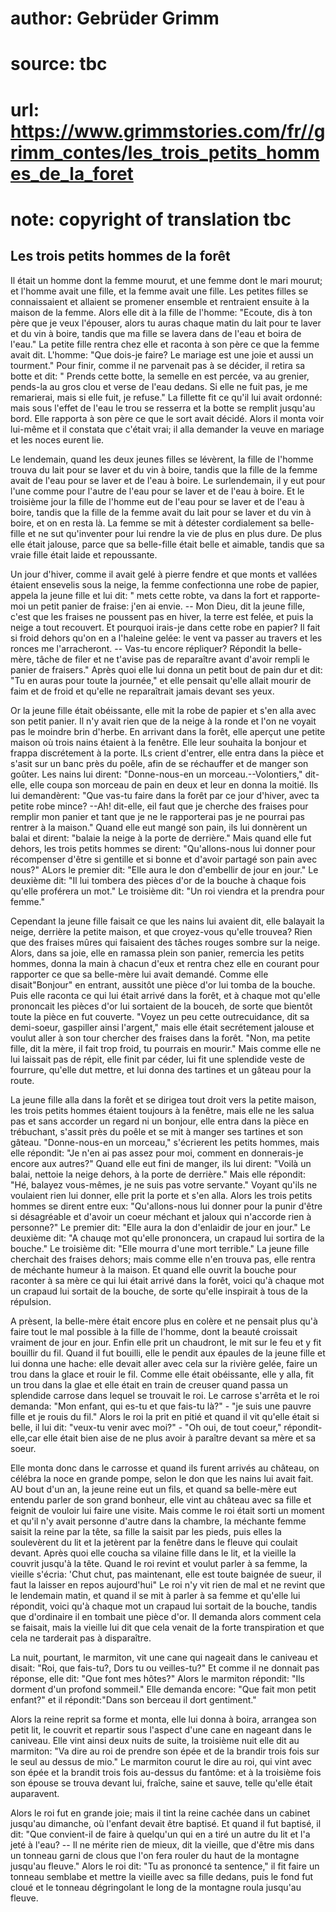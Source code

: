 # author: Gebrüder Grimm
# source: tbc
# url: https://www.grimmstories.com/fr//grimm_contes/les_trois_petits_hommes_de_la_foret
# note: copyright of translation tbc

## Les trois petits hommes de la forêt 

Il était un homme dont la femme mourut, et une femme dont le mari
mourut; et l'homme avait une fille, et la femme avait une fille. Les
petites filles se connaissaient et allaient se promener ensemble et
rentraient ensuite à la maison de la femme. Alors elle dit à la fille de
l'homme: "Ecoute, dis à ton père que je veux l'épouser, alors tu
auras chaque matin du lait pour te laver et du vin à boire, tandis que
ma fille se lavera dans de l'eau et boira de l'eau." La petite fille
rentra chez elle et raconta à son père ce que la femme avait dit.
L'homme: "Que dois-je faire? Le mariage est une joie et aussi un
tourment." Pour finir, comme il ne parvenait pas à se décider, il
retira sa botte et dit: " Prends cette botte, la semelle en est percée,
va au grenier, pends-la au gros clou et verse de l'eau dedans. Si elle
ne fuit pas, je me remarierai, mais si elle fuit, je refuse." La
fillette fit ce qu'il lui avait ordonné: mais sous l'effet de l'eau
le trou se resserra et la botte se remplit jusqu'au bord. Elle rapporta
à son père ce que le sort avait décidé. Alors il monta voir lui-même et
il constata que c'était vrai; il alla demander la veuve en mariage et
les noces eurent lie.

Le lendemain, quand les deux jeunes filles se lévèrent, la fille de
l'homme trouva du lait pour se laver et du vin à boire, tandis que la
fille de la femme avait de l'eau pour se laver et de l'eau à boire. Le
surlendemain, il y eut pour l'une comme pour l'autre de l'eau pour se
laver et de l'eau à boire. Et le troisième jour la fille de l'homme
eut de l'eau pour se laver et de l'eau à boire, tandis que la fille de
la femme avait du lait pour se laver et du vin à boire, et on en resta
là. La femme se mit à détester cordialement sa belle-fille et ne sut
qu'inventer pour lui rendre la vie de plus en plus dure. De plus elle
était jalouse, parce que sa belle-fille était belle et aimable, tandis
que sa vraie fille était laide et repoussante.

Un jour d'hiver, comme il avait gelé à pierre fendre et que monts et
vallées étaient ensevelis sous la neige, la femme confectionna une robe
de papier, appela la jeune fille et lui dit: " mets cette robte, va
dans la fort et rapporte-moi un petit panier de fraise: j'en ai envie.
-- Mon Dieu, dit la jeune fille, c'est que les fraises ne poussent pas
en hiver, la terre est felée, et puis la neige a tout recouvert. Et
pourquoi irais-je dans cette robe en papier? Il fait si froid dehors
qu'on en a l'haleine gelée: le vent va passer au travers et les ronces
me l'arracheront. -- Vas-tu encore répliquer? Répondit la belle-mère,
tâche de filer et ne t'avise pas de reparaître avant d'avoir rempli le
panier de fraisers." Après quoi elle lui donna un petit bout de pain
dur et dit: "Tu en auras pour toute la journée," et elle pensait
qu'elle allait mourir de faim et de froid et qu'elle ne reparaîtrait
jamais devant ses yeux.

Or la jeune fille était obéissante, elle mit la robe de papier et s'en
alla avec son petit panier. Il n'y avait rien que de la neige à la
ronde et l'on ne voyait pas le moindre brin d'herbe. En arrivant dans
la forêt, elle aperçut une petite maison où trois nains étaient à la
fenêtre. Elle leur souhaita la bonjour et frappa discrétement à la
porte. ILs crient d'entrer, elle entra dans la pièce et s'asit sur un
banc près du poêle, afin de se réchauffer et de manger son goûter. Les
nains lui dirent: "Donne-nous-en un morceau.--Volontiers," dit-elle,
elle coupa son morceau de pain en deux et leur en donna la moitié. Ils
lui demandèrent: "Que vas-tu faire dans la forêt par ce jour d'hiver,
avec ta petite robe mince? --Ah! dit-elle, eil faut que je cherche des
fraises pour remplir mon panier et tant que je ne le rapporterai pas je
ne pourrai pas rentrer à la maison." Quand elle eut mangé son pain, ils
lui donnèrent un balai et dirent: "balaie la neige à la porte de
derrière." Mais quand elle fut dehors, les trois petits hommes se
dirent: "Qu'allons-nous lui donner pour récompenser d'être si
gentille et si bonne et d'avoir partagé son pain avec nous?" ALors le
premier dit: "Elle aura le don d'embellir de jour en jour." Le
deuxième dit: "Il lui tombera des pièces d'or de la bouche à chaque
fois qu'elle proférera un mot." Le troisième dit: "Un roi viendra et
la prendra pour femme."

Cependant la jeune fille faisait ce que les nains lui avaient dit, elle
balayait la neige, derrière la petite maison, et que croyez-vous
qu'elle trouvea? Rien que des fraises mûres qui faisaient des tâches
rouges sombre sur la neige. Alors, dans sa joie, elle en ramassa plein
son panier, remercia les petits hommes, donna la main à chacun d'eux et
rentra chez elle en courant pour rapporter ce que sa belle-mère lui
avait demandé. Comme elle disait"Bonjour" en entrant, aussitôt une
pièce d'or lui tomba de la bouche. Puis elle raconta ce qui lui était
arrivé dans la forêt, et à chaque mot qu'elle prononcait les pièces
d'or lui sortaient de la bouceh, de sorte que bientôt toute la pièce en
fut couverte. "Voyez un peu cette outrecuidance, dit sa demi-soeur,
gaspiller ainsi l'argent," mais elle était secrétement jalouse et
voulut aller à son tour chercher des fraises dans la forêt. "Non, ma
petite fille, dit la mère, il fait trop froid, tu pourrais en mourir."
Mais comme elle ne lui laissait pas de répit, elle finit par céder, lui
fit une splendide veste de fourrure, qu'elle dut mettre, et lui donna
des tartines et un gâteau pour la route.

La jeune fille alla dans la forêt et se dirigea tout droit vers la
petite maison, les trois petits hommes étaient toujours à la fenêtre,
mais elle ne les salua pas et sans accorder un regard ni un bonjour,
elle entra dans la pièce en trébuchant, s'assit près du poêle et se mit
à manger ses tartines et son gâteau. "Donne-nous-en un morceau,"
s'écrierent les petits hommes, mais elle répondit: "Je n'en ai pas
assez pour moi, comment en donnerais-je encore aux autres?" Quand elle
eut fini de manger, ils lui dirent: "Voilà un balai, nettoie la neige
dehors, à la porte de derrière." Mais elle répondit: "Hé, balayez
vous-mêmes, je ne suis pas votre servante." Voyant qu'ils ne voulaient
rien lui donner, elle prit la porte et s'en alla. Alors les trois
petits hommes se dirent entre eux: "Qu'allons-nous lui donner pour la
punir d'être si désagréable et d'avoir un coeur méchant et jaloux qui
n'accorde rien à personne?" Le premier dit: "Elle aura la don
d'enlaidir de jour en jour." Le deuxième dit: "A chauqe mot qu'elle
prononcera, un crapaud lui sortira de la bouche." Le troisième dit:
"Elle mourra d'une mort terrible." La jeune fille cherchait des
fraises dehors; mais comme elle n'en trouva pas, elle rentra de
méchante humeur à la maison. Et quand elle ouvrit la bouche pour
raconter à sa mère ce qui lui était arrivé dans la forêt, voici qu'à
chaque mot un crapaud lui sortait de la bouche, de sorte qu'elle
inspirait à tous de la répulsion.

A prèsent, la belle-mère était encore plus en colère et ne pensait plus
qu'à faire tout le mal possible à la fille de l'homme, dont la beauté
croissait vraiment de jour en jour. Enfin elle prit un chaudront, le mit
sur le feu et y fit bouillir du fil. Quand il fut bouilli, elle le
pendit aux épaules de la jeune fille et lui donna une hache: elle devait
aller avec cela sur la rivière gelée, faire un trou dans la glace et
rouir le fil. Comme elle était obéissante, elle y alla, fit un trou dans
la glae et elle était en train de creuser quand passa un splendide
carrose dans lequel se trouvait le roi. Le carrose s'arrêta et le roi
demanda: "Mon enfant, qui es-tu et que fais-tu là?" - "je suis une
pauvre fille et je rouis du fil." Alors le roi la prit en pitié et
quand il vit qu'elle était si belle, il lui dit: "veux-tu venir avec
moi?" - "Oh oui, de tout coeur," répondit-elle,car elle était bien
aise de ne plus avoir à paraître devant sa mère et sa soeur.

Elle monta donc dans le carrosse et quand ils furent arrivés au château,
on célébra la noce en grande pompe, selon le don que les nains lui avait
fait. AU bout d'un an, la jeune reine eut un fils, et quand sa
belle-mère eut entendu parler de son grand bonheur, elle vint au château
avec sa fille et feignit de vouloir lui faire une visite. Mais comme le
roi était sorti un moment et qu'il n'y avait personne d'autre dans la
chambre, la méchante femme saisit la reine par la tête, sa fille la
saisit par les pieds, puis elles la soulevèrent du lit et la jetèrent
par la fenêtre dans le fleuve qui coulait devant. Après quoi elle coucha
sa vilaine fille dans le lit, et la vieille la couvrit jusqu'à la tête.
Quand le roi revint et voulut parler à sa femme, la vieille s'écria:
'Chut chut, pas maintenant, elle est toute baignée de sueur, il faut la
laisser en repos aujourd'hui" Le roi n'y vit rien de mal et ne revint
que le lendemain matin, et quand il se mit à parler à sa femme et
qu'elle lui répondit, voici qu'à chaque mot un crapaud lui sortait de
la bouche, tandis que d'ordinaire il en tombait une pièce d'or. Il
demanda alors comment cela se faisait, mais la vieille lui dit que cela
venait de la forte transpiration et que cela ne tarderait pas à
disparaître.

La nuit, pourtant, le marmiton, vit une cane qui nageait dans le
caniveau et disait: "Roi, que fais-tu?, Dors tu ou veilles-tu?"
Et comme il ne donnait pas réponse, elle dit: "Que font mes hôtes?"
Alors le marmiton répondit: "Ils dorment d'un profond sommeil." Elle
demanda encore: "Que fait mon petit enfant?" et il répondit:"Dans son
berceau il dort gentiment."

Alors la reine reprit sa forme et monta, elle lui donna à boira,
arrangea son petit lit, le couvrit et repartir sous l'aspect d'une
cane en nageant dans le caniveau. Elle vint ainsi deux nuits de suite,
la troisième nuit elle dit au marmiton: "Va dire au roi de prendre son
épée et de la brandir trois fois sur le seul au dessus de mio." Le
marmiton courut le dire au roi, qui vint avec son épée et la brandit
trois fois au-dessus du fantôme: et à la troisième fois son épouse se
trouva devant lui, fraîche, saine et sauve, telle qu'elle était
auparavent.

Alors le roi fut en grande joie; mais il tint la reine cachée dans un
cabinet jusqu'au dimanche, où l'enfant devait être baptisé. Et quand
il fut baptisé, il dit: "Que convient-il de faire à quelqu'un qui en a
tiré un autre du lit et l'a jeté à l'eau? -- Il ne mérite rien de
mieux, dit la vieille, que d'être mis dans un tonneau garni de clous
que l'on fera rouler du haut de la montagne jusqu'au fleuve." Alors
le roi dit: "Tu as prononcé ta sentence," il fit faire un tonneau
semblabe et mettre la vieille avec sa fille dedans, puis le fond fut
cloué et le tonneau dégringolant le long de la montagne roula jusqu'au
fleuve.
